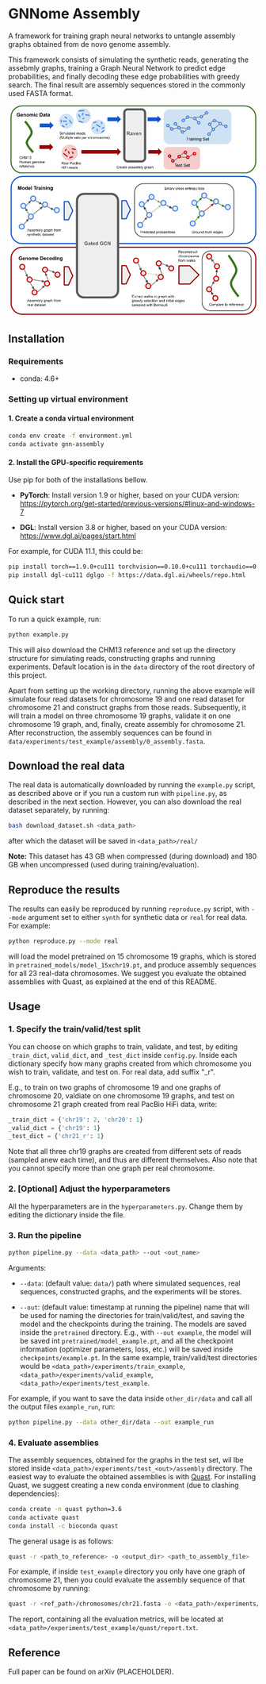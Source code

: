 # GNNome Assembly

A framework for training graph neural networks to untangle assembly graphs obtained from de novo genome assembly.

This framework consists of simulating the synthetic reads, generating the assebmly graphs, training a Graph Neural Network to predict edge probabilities, and finally decoding these edge probabilities with greedy search. The final result are assembly sequences stored in the commonly used FASTA format.

<p align="center">
  <img src="figures/framework.png" width="800" title="Framework">
</p>


## Installation

### Requirements
- conda: 4.6+

### Setting up virtual environment

#### 1. Create a conda virtual environment
```bash
conda env create -f environment.yml
conda activate gnn-assembly
```

#### 2. Install the GPU-specific requirements
Use pip for both of the installations bellow.

- **PyTorch**: Install version 1.9 or higher, based on your CUDA version:
https://pytorch.org/get-started/previous-versions/#linux-and-windows-7

- **DGL**: Install version 3.8 or higher, based on your CUDA version:
https://www.dgl.ai/pages/start.html

For example, for CUDA 11.1, this could be:
```bash
pip install torch==1.9.0+cu111 torchvision==0.10.0+cu111 torchaudio==0.9.0 -f https://download.pytorch.org/whl/torch_stable.html
pip install dgl-cu111 dglgo -f https://data.dgl.ai/wheels/repo.html
```

## Quick start

To run a quick example, run:
```bash
python example.py
```
This will also download the CHM13 reference and set up the directory structure for simulating reads, constructing graphs and running experiments. Default location is in the `data` directory of the root directory of this project.

Apart from setting up the working directory, running the above example will simulate four read datasets for chromosome 19 and one read dataset for chromosome 21 and construct graphs from those reads. Subsequently, it will train a model on three chromosome 19 graphs, validate it on one chromosome 19 graph, and, finally, create assembly for chromosome 21. After reconstruction, the assembly sequences can be found in `data/experiments/test_example/assembly/0_assembly.fasta`.


## Download the real data

The real data is automatically downloaded by running the `example.py` script, as described above or if you run a custom run with `pipeline.py`, as described in the next section. However, you can also download the real dataset separately, by running:
```bash
bash download_dataset.sh <data_path>
```
after which the dataset will be saved in `<data_path>/real/`

**Note:** This dataset has 43 GB when compressed (during download) and 180 GB when uncompressed (used during training/evaluation).

## Reproduce the results

The results can easily be reproduced by running `reproduce.py` script, with `--mode` argument set to either `synth` for synthetic data or `real` for real data. For example:
```bash
python reproduce.py --mode real
```
will load the model pretrained on 15 chromosome 19 graphs, which is stored in `pretrained_models/model_15xchr19.pt`, and produce assembly sequences for all 23 real-data chromosomes. We suggest you evaluate the obtained assemblies with Quast, as explained at the end of this README.

## Usage

### 1. Specify the train/valid/test split
You can choose on which graphs to train, validate, and test, by editing `_train_dict`, `valid_dict`, and `_test_dict` inside `config.py`.
Inside each dictionary specify how many graphs created from which chromosome you wish to train, validate, and test on. For real data, add suffix "_r".

E.g., to train on two graphs of chromosome 19 and one graphs of chromosome 20, valdiate on one chromosome 19 graphs, and test on chromosome 21 graph created from real PacBio HiFi data, write:
```python
_train_dict = {'chr19': 2, 'chr20': 1}
_valid_dict = {'chr19': 1}
_test_dict = {'chr21_r': 1}
```
Note that all three chr19 graphs are created from different sets of reads (sampled anew each time), and thus are different themselves.
Also note that you cannot specify more than one graph per real chromosome.


### 2. [Optional] Adjust the hyperparameters

All the hyperparameters are in the `hyperparameters.py`. Change them by editing the dictionary inside the file.


### 3. Run the pipeline
```bash
python pipeline.py --data <data_path> --out <out_name>
```

Arguments:

- `--data`: (default value: `data/`) path where simulated sequences, real sequences, constructed graphs, and the experiments will be stores. 

- `--out`: (default value: timestamp at running the pipeline) name that will be used for naming the directories for train/valid/test, and saving the model and the checkpoints during the training. The models are saved inside the `pretrained` directory. E.g., with `--out example`, the model will be saved int `pretrained/model_example.pt`, and all the checkpoint information (optimizer parameters, loss, etc.) will be saved inside `checkpoints/example.pt`. In the same example, train/valid/test directories would be `<data_path>/experiments/train_example`, `<data_path>/experiments/valid_example`, `<data_path>/experiments/test_example`.

For example, if you want to save the data inside `other_dir/data` and call all the output files `example_run`, run:
```bash
python pipeline.py --data other_dir/data --out example_run
```

### 4. Evaluate assemblies
The assembly sequences, obtained for the graphs in the test set, wil lbe stored inside `<data_path>/experiments/test_<out>/assembly` directory. The easiest way to evaluate the obtained assemblies is with [Quast](https://github.com/ablab/quast). For installing Quast, we suggest creating a new conda environment (due to clashing dependencies):
```bash
conda create -n quast python=3.6
conda activate quast
conda install -c bioconda quast
```
The general usage is as follows:
```bash
quast -r <path_to_reference> -o <output_dir> <path_to_assembly_file>
```
For example, if inside `test_example` directory you only have one graph of chromosome 21, then you could evaluate the assembly sequence of that chromosome by running:
```bash
quast -r <ref_path>/chromosomes/chr21.fasta -o <data_path>/experiments/test_example/quast <data_path>/experiments/test_example/assembly/0_assembly.fasta
```
The report, containing all the evaluation metrics, will be located at `<data_path>/experiments/test_example/quast/report.txt`.


## Reference

Full paper can be found on arXiv (PLACEHOLDER).
